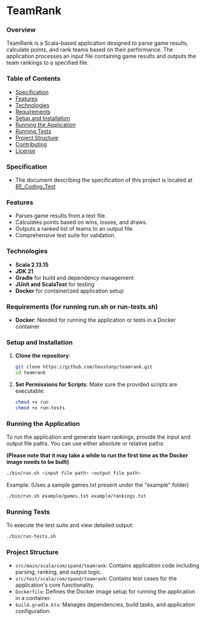 
# TeamRank

### Overview
TeamRank is a Scala-based application designed to parse game results, calculate points, and rank teams based on their performance. The application processes an input file containing game results and outputs the team rankings to a specified file.

### Table of Contents
- [Specification](#specification)
- [Features](#features)
- [Technologies](#technologies)
- [Requirements](#requirements)
- [Setup and Installation](#setup-and-installation)
- [Running the Application](#running-the-application)
- [Running Tests](#running-tests)
- [Project Structure](#project-structure)
- [Contributing](#contributing)
- [License](#license)

### Specification
- The document describing the specification of this project is located at [BE_Coding_Test](docs/BE_Coding_Test.pdf)

### Features
- Parses game results from a text file.
- Calculates points based on wins, losses, and draws.
- Outputs a ranked list of teams to an output file.
- Comprehensive test suite for validation.

### Technologies
- **Scala 2.13.15**
- **JDK 21**
- **Gradle** for build and dependency management
- **JUnit and ScalaTest** for testing
- **Docker** for containerized application setup

### Requirements (for running run.sh or run-tests.sh)
- **Docker**: Needed for running the application or tests in a Docker container.

### Setup and Installation
1. **Clone the repository**:
   ```bash
   git clone https://github.com/houstonp/teamrank.git
   cd teamrank
   ```

2. **Set Permissions for Scripts**:
   Make sure the provided scripts are executable:
   ```bash
   chmod +x run
   chmod +x run-tests
   ```

### Running the Application
To run the application and generate team rankings, provide the input and output file paths. You can use either absolute or relative paths:<br/>

**(Please note that it may take a while to run the first time as the Docker image needs to be built)**
```bash
./bin/run.sh <input file path> <output file path>
```
Example: (Uses a sample games.txt present under the "example" folder)
```bash
./bin/run.sh example/games.txt example/rankings.txt
```

### Running Tests
To execute the test suite and view detailed output:
```bash
./bin/run-tests.sh
```

### Project Structure
- `src/main/scala/com/spand/teamrank`: Contains application code including parsing, ranking, and output logic.
- `src/test/scala/com/spand/teamrank`: Contains test cases for the application's core functionality.
- `Dockerfile`: Defines the Docker image setup for running the application in a container.
- `build.gradle.kts`: Manages dependencies, build tasks, and application configuration.